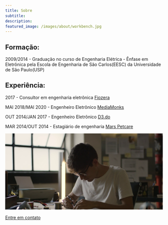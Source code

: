 ```yaml
---
title: Sobre
subtitle: 
description:
featured_image: /images/about/workbench.jpg
---
```


## Formação:

2009/2014 - Graduação no curso de Engenharia Elétrica - Ênfase em Eletrônica pela Escola de Engenharia de São Carlos(EESC) da Universidade de São Paulo(USP)

## Experiência:

2017 - Consultor em engenharia eletrônica [Fiozera](https://fiozera.com.br/)

MAI 2018/MAI 2020 - Engenheiro Eletrônico [MediaMonks](https://www.mediamonks.com/)

OUT 2014/JAN 2017 - Engenheiro Eletrônico [D3.do](https://d3.do/)

MAR 2014/OUT 2014 - Estagiário de engenharia [Mars Petcare](https://bra.mars.com/feitos-pela-mars/petcare?language_content_entity=pt-br)

![](/images/about/profile_picture.png)

<a href='/contact' class="button button--large">Entre em contato</a>